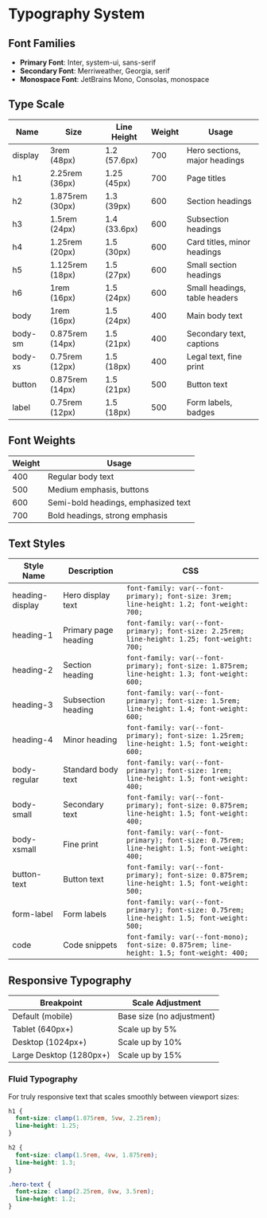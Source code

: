 # Typography System

## Font Families

- **Primary Font**: Inter, system-ui, sans-serif
- **Secondary Font**: Merriweather, Georgia, serif
- **Monospace Font**: JetBrains Mono, Consolas, monospace

## Type Scale

| Name | Size | Line Height | Weight | Usage |
|------|------|-------------|--------|-------|
| display | 3rem (48px) | 1.2 (57.6px) | 700 | Hero sections, major headings |
| h1 | 2.25rem (36px) | 1.25 (45px) | 700 | Page titles |
| h2 | 1.875rem (30px) | 1.3 (39px) | 600 | Section headings |
| h3 | 1.5rem (24px) | 1.4 (33.6px) | 600 | Subsection headings |
| h4 | 1.25rem (20px) | 1.5 (30px) | 600 | Card titles, minor headings |
| h5 | 1.125rem (18px) | 1.5 (27px) | 600 | Small section headings |
| h6 | 1rem (16px) | 1.5 (24px) | 600 | Small headings, table headers |
| body | 1rem (16px) | 1.5 (24px) | 400 | Main body text |
| body-sm | 0.875rem (14px) | 1.5 (21px) | 400 | Secondary text, captions |
| body-xs | 0.75rem (12px) | 1.5 (18px) | 400 | Legal text, fine print |
| button | 0.875rem (14px) | 1.5 (21px) | 500 | Button text |
| label | 0.75rem (12px) | 1.5 (18px) | 500 | Form labels, badges |

## Font Weights

| Weight | Usage |
|--------|-------|
| 400 | Regular body text |
| 500 | Medium emphasis, buttons |
| 600 | Semi-bold headings, emphasized text |
| 700 | Bold headings, strong emphasis |

## Text Styles

| Style Name | Description | CSS |
|------------|-------------|-----|
| heading-display | Hero display text | `font-family: var(--font-primary); font-size: 3rem; line-height: 1.2; font-weight: 700;` |
| heading-1 | Primary page heading | `font-family: var(--font-primary); font-size: 2.25rem; line-height: 1.25; font-weight: 700;` |
| heading-2 | Section heading | `font-family: var(--font-primary); font-size: 1.875rem; line-height: 1.3; font-weight: 600;` |
| heading-3 | Subsection heading | `font-family: var(--font-primary); font-size: 1.5rem; line-height: 1.4; font-weight: 600;` |
| heading-4 | Minor heading | `font-family: var(--font-primary); font-size: 1.25rem; line-height: 1.5; font-weight: 600;` |
| body-regular | Standard body text | `font-family: var(--font-primary); font-size: 1rem; line-height: 1.5; font-weight: 400;` |
| body-small | Secondary text | `font-family: var(--font-primary); font-size: 0.875rem; line-height: 1.5; font-weight: 400;` |
| body-xsmall | Fine print | `font-family: var(--font-primary); font-size: 0.75rem; line-height: 1.5; font-weight: 400;` |
| button-text | Button text | `font-family: var(--font-primary); font-size: 0.875rem; line-height: 1.5; font-weight: 500;` |
| form-label | Form labels | `font-family: var(--font-primary); font-size: 0.75rem; line-height: 1.5; font-weight: 500;` |
| code | Code snippets | `font-family: var(--font-mono); font-size: 0.875rem; line-height: 1.5; font-weight: 400;` |

## Responsive Typography

| Breakpoint | Scale Adjustment |
|------------|------------------|
| Default (mobile) | Base size (no adjustment) |
| Tablet (640px+) | Scale up by 5% |
| Desktop (1024px+) | Scale up by 10% |
| Large Desktop (1280px+) | Scale up by 15% |

### Fluid Typography

For truly responsive text that scales smoothly between viewport sizes:

```css
h1 {
  font-size: clamp(1.875rem, 5vw, 2.25rem);
  line-height: 1.25;
}

h2 {
  font-size: clamp(1.5rem, 4vw, 1.875rem);
  line-height: 1.3;
}

.hero-text {
  font-size: clamp(2.25rem, 8vw, 3.5rem);
  line-height: 1.2;
}
